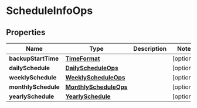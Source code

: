 

# ScheduleInfoOps


## Properties

Name | Type | Description | Notes
------------ | ------------- | ------------- | -------------
**backupStartTime** | [**TimeFormat**](TimeFormat.md) |  |  [optional]
**dailySchedule** | [**DailyScheduleOps**](DailyScheduleOps.md) |  |  [optional]
**weeklySchedule** | [**WeeklyScheduleOps**](WeeklyScheduleOps.md) |  |  [optional]
**monthlySchedule** | [**MonthlyScheduleOps**](MonthlyScheduleOps.md) |  |  [optional]
**yearlySchedule** | [**YearlySchedule**](YearlySchedule.md) |  |  [optional]



